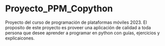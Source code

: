 # Proyecto_PPM_Copython
Proyecto del curso de programación de plataformas móviles 2023. El proposito de este proyecto es proveer una aplicación de calidad a toda persona que desee aprender a programar en python con guías, ejercicios y explicaicones.
